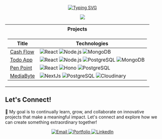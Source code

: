 <p align="center">
  <a href="https://github.com/akshatg5">
    <img src="https://readme-typing-svg.demolab.com?font=Arial&size=18&duration=2000&pause=100&multiline=true&width=500&height=80&lines=Akshat+Girdhar;Full Stack Developer+%7C+Exploring FinTech;" alt="Typing SVG" />
  </a>
</p>

<p align="center">
  <a href="https://github.com/drkostas">
    <img src="https://github-stats-alpha.vercel.app/api?username=akshatg5&cc=22272e&tc=37BCF6&ic=fff&bc=0000">
  </a>
</p>

<table align="center">
<tr><th>Projects</th></tr>
<tr><td>

|Title | Technologies|
|--|--|
| [Cash Flow](https://cash-flow-alpha.vercel.app/) | ![React](https://img.shields.io/badge/React-black?style=flat-square&logo=react) ![Node.js](https://img.shields.io/badge/Node.js-black?style=flat-square&logo=nodedotjs) ![MongoDB](https://img.shields.io/badge/MongoDB-black?style=flat-square&logo=mongodb)|
| [Todo App](https://github.com/akshatg5/ToDo-App) |  ![React](https://img.shields.io/badge/React-black?style=flat-square&logo=react) ![Node.js](https://img.shields.io/badge/Node.js-black?style=flat-square&logo=nodedotjs) ![PostgreSQL](https://img.shields.io/badge/PostgreSQL-black?style=flat-square&logo=postgresql) ![MongoDB](https://img.shields.io/badge/MongoDB-black?style=flat-square&logo=mongodb)|
| [Pen Point](https://penpoint.vercel.app/) |  ![React](https://img.shields.io/badge/React-black?style=flat-square&logo=react) ![Hono](https://img.shields.io/badge/Hono-black?style=flat-square&logo=hono) ![PostgreSQL](https://img.shields.io/badge/PostgreSQL-black?style=flat-square&logo=postgresql)||
| [MediaByte](https://mediabyte.vercel.app/) |  ![NextJs](https://img.shields.io/badge/Next-black?style=flat-square&logo=vercel) ![PostgreSQL](https://img.shields.io/badge/PostgreSQL-black?style=flat-square&logo=postgresql) ![Cloudinary](https://img.shields.io/badge/cloudinary-black?style=flat-square&logo=cloudinary)||

</td></tr>
</table>

## Let's Connect!

🌟 My goal is to continually learn, grow, and collaborate on innovative projects that make a meaningful impact. Let's connect and explore how we can create something extraordinary together!

<p align="center">
  <a href="mailto:akshatgirdhar05@gmail.com">
    <img src="https://img.shields.io/badge/Gmail-333333?style=for-the-badge&logo=gmail&logoColor=red" alt="Email" />
  </a>
  <a href="https://akshatgirdhar-portfolio.vercel.app/">
    <img src="https://img.shields.io/badge/Portfolio-333333?style=for-the-badge&logo=vercel&logoColor=black" alt="Portfolio" />
  </a>
  <a href="https://www.linkedin.com/in/akshat-girdhar-56a848206/" target="_blank">
    <img src="https://img.shields.io/badge/LinkedIn-007785?style=for-the-badge&logo=linkedin&logoColor=white" alt="LinkedIn" />
  </a>
</p>
